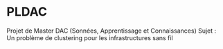 # PLDAC
Projet de Master DAC (Sonnées, Apprentissage et Connaissances)
Sujet : 	Un problème de clustering pour les infrastructures sans fil

